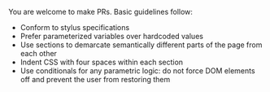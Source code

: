 You are welcome to make PRs. Basic guidelines follow:

- Conform to stylus specifications
- Prefer parameterized variables over hardcoded values
- Use sections to demarcate semantically different parts of the page from each other
- Indent CSS with four spaces within each section
- Use conditionals for any parametric logic: do not force DOM elements off and prevent the user from restoring them
